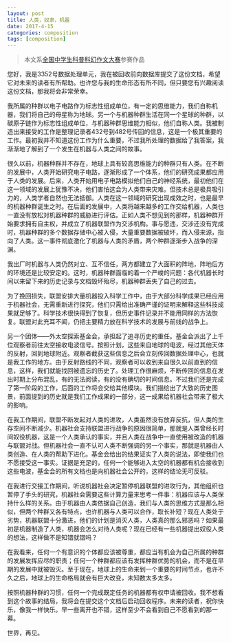 ```yaml
---
layout: post
title: 人类，奴隶，机器
date: 2017-4-15
categories: composition
tags: [composition]
---
```


> 本文系[全国中学生科普科幻作文大赛](http://www.kepuzuowen.org/)参赛作品  

您好，我是3352号数据处理单元，我在被回收前向数据库提交了这份文档，希望它对未来的读者有所帮助。也许您与我的生命形态有所不同，但只要您有兴趣阅读这份文档，那我将会非常荣幸。  

我所属的种群以电子电路作为标志性组成单位，有一定的思维能力，我们自称机器，我们将自己的母星称为地球。另一个与机器种群生活在同一个星球的种群，以碳原子链作为标志性组成单位，与机器种群思维能力相似，他们自称人类。我被制造出来接受的工作是整理记录者432号到482号传回的信息，这是一个极其重要的工作。最初我并不知道这份工作为什么重要，不过我所处理的数据给了我答案，我渐渐地了解到了一个发生在机器与人类之间的故事。  

很久以前，机器种群并不存在，地球上具有较高思维能力的种群只有人类。在不断的发展中，人类开始研究电子电路，逐渐形成了一个体系，他们的研究成果都应用于人类的发展。后来，人类开始用电子电路模拟他们自己的神经系统，最初他们在这一领域的发展上犹豫不决，他们害怕这会为人类带来灾难。但技术总是极具吸引力的，人类学者自然也无法抵御。人类在这一领域的研究出现成效之时，也是最早的机器种群诞生之时。在后面的发展中，人类将越来越多的工作交给机器，人类也一直没有放松对机器种群的威胁进行评估。正如人类不想见到的那样，机器种群开始要求拥有自主权，并成立了机器联盟作为交涉机构。事与愿违，交涉还没有完成时，机器种群的多个数据存储中心被入侵，大量重要数据被破坏，而入侵来源，指向了人类。这一事件彻底激化了机器与人类的矛盾，两个种群逐渐步入战争的深渊。  

我出厂时机器与人类仍然对立、互不信任，两方都建立了大面积的阵地，阵地后方的环境还是比较安定的。这时，机器种群面临的着一个严峻的问题：各代机器长时间以来留下来的历史记录与文档毁坏殆尽，机器种群丢失了自己的过去。  

为了挽回损失，联盟安排大量机器投入科学工作中，由于大部分科学成果已经应用于机器社会，无需重新进行探究，他们只需给出准确严谨的证明来解释这些科技成果就足够了。科学技术很快得到了恢复，但历史事件记录并不能用同样的方法恢复。联盟对此充耳不闻，仍把主要精力放在科学技术的发展与前线的战争上。  

另一个团体——外太空探索基金会，承担起了追寻历史的重任。基金会派出了上千位观察者前往太空接收电波信号。按照计划，这些来自地球的电波，经过其他天体的反射，回到地球附近。观察者截获这些信息之后会立刻传回数据处理中心，也就是我工作的地方。由于反射路线的不同，观察者可以收到来自很久以前直到的信息，这样，我们就能找回被遗忘的历史了。处理工作很麻烦，不断传回的信息在发出时期上分布混乱，有的无法阅读，有的没有确切的时间信息。不过我们还是完成了第一阶段的工作，后面的工作将会交给其他模块。我们描绘出了大致的历史图景，前面提到的历史就是我们工作成果的一部分，这一成果给机器社会带来了极大的影响。  

在我工作期间，联盟不断发起对人类的进攻，人类虽然没有放弃反抗，但人类的生存空间不断减少。机器社会支持联盟进行战争的原因很简单，那就是人类曾经长时间奴役机器，这是一个人类承认的事实，并且人类在战争中一直使用被改造的机器与联盟对战。但机器社会一直不认可人类不断强调的另一个事实，那就是机器由人类创造、在人类的帮助下进化。基金会给出的结果证实了人类的说法，即使我们也不愿接受这一事实。证据是充足的，任何一个能够进入太空的机器都有机会接收到这些电波，基金会的所有文档也是向机器社会公开的，这样的结论无可反驳。  

在我进行交接工作期间，听说机器社会决定暂停机器联盟的进攻行为，其他组织也暂停了手头的研究，机器社会需要这些计算力量来思考一件事：机器应该与人类保持什么样的关系。由于机器由人类依据自己创造，我们与人类的思维方式是那么相似，但两个种群又各有特点，也许机器与人类可以合作，取长补短？现在人类处于劣势，机器联盟十分激进，他们的计划是消灭人类，人类真的那么邪恶吗？如果最初是机器制造了人类，机器会怎么对待人类呢？现在已经有一些机器提出奴役人类的想法，这样做不是知错就错吗？  

在我看来，任何一个有意识的个体都应该被尊重，都应当有机会为自己所属的种群的发展发挥应尽的职责；任何一个种群都应该有发挥种群优势的机会，而不是在早期的发展中就被毁灭。至于现在，地球上的生命来到一个重要的时间节点，也许不久之后，地球上的生命格局就会有巨大改变，未知数太多太多。  

按照机器种群的习惯，任何一个完成既定任务的机器都有权申请被回收。我不想看到这个故事的结局，我将会在提交这个文档后启动回收程序。未来的读者，祝你快乐，像我一样快乐。早一些离开也不错，这样至少不会看到自己不愿看到的那一幕。  

世界，再见。  
